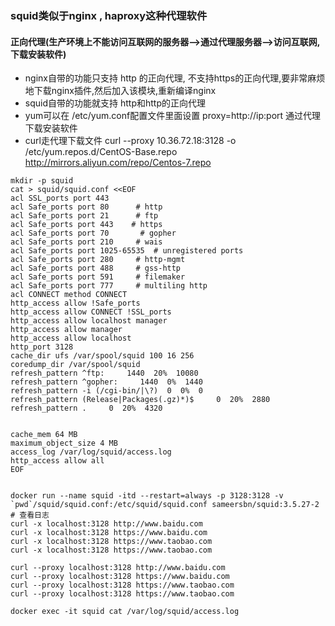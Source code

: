 ### squid类似于nginx , haproxy这种代理软件

#### 正向代理(生产环境上不能访问互联网的服务器-->通过代理服务器-->访问互联网,下载安装软件)
* nginx自带的功能只支持 http 的正向代理, 不支持https的正向代理,要非常麻烦地下载nginx插件,然后加入该模块,重新编译nginx
* squid自带的功能就支持 http和http的正向代理
* yum可以在 /etc/yum.conf配置文件里面设置 proxy=http://ip:port 通过代理下载安装软件
* curl走代理下载文件  curl --proxy 10.36.72.18:3128 -o /etc/yum.repos.d/CentOS-Base.repo http://mirrors.aliyun.com/repo/Centos-7.repo

```
mkdir -p squid
cat > squid/squid.conf <<EOF
acl SSL_ports port 443
acl Safe_ports port 80      # http
acl Safe_ports port 21      # ftp
acl Safe_ports port 443    # https
acl Safe_ports port 70       # gopher
acl Safe_ports port 210	    # wais
acl Safe_ports port 1025-65535  # unregistered ports
acl Safe_ports port 280	    # http-mgmt
acl Safe_ports port 488     # gss-http
acl Safe_ports port 591     # filemaker
acl Safe_ports port 777     # multiling http
acl CONNECT method CONNECT
http_access allow !Safe_ports
http_access allow CONNECT !SSL_ports
http_access allow localhost manager
http_access allow manager
http_access allow localhost
http_port 3128
cache_dir ufs /var/spool/squid 100 16 256
coredump_dir /var/spool/squid
refresh_pattern ^ftp:     1440  20%  10080
refresh_pattern ^gopher:     1440  0%  1440
refresh_pattern -i (/cgi-bin/|\?)  0  0%  0
refresh_pattern (Release|Packages(.gz)*)$     0  20%  2880
refresh_pattern .     0  20%  4320


cache_mem 64 MB 
maximum_object_size 4 MB 
access_log /var/log/squid/access.log 
http_access allow all
EOF


docker run --name squid -itd --restart=always -p 3128:3128 -v `pwd`/squid/squid.conf:/etc/squid/squid.conf sameersbn/squid:3.5.27-2
# 查看日志 
curl -x localhost:3128 http://www.baidu.com
curl -x localhost:3128 https://www.baidu.com
curl -x localhost:3128 https://www.taobao.com
curl -x localhost:3128 https://www.taobao.com

curl --proxy localhost:3128 http://www.baidu.com
curl --proxy localhost:3128 https://www.baidu.com
curl --proxy localhost:3128 https://www.taobao.com
curl --proxy localhost:3128 https://www.taobao.com

docker exec -it squid cat /var/log/squid/access.log
```